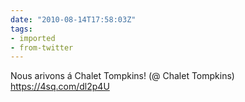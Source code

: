 ```yaml
---
date: "2010-08-14T17:58:03Z"
tags:
- imported
- from-twitter
---
```

Nous arivons á Chalet Tompkins! \(@ Chalet Tompkins) https://4sq.com/dl2p4U
